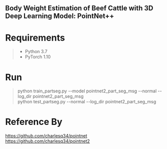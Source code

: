 ## Body Weight Estimation of Beef Cattle with 3D Deep Learning Model: PointNet++

# Requirements  
  > - Python 3.7  
  > - PyTorch 1.10
# Run
  > python train_partseg.py --model pointnet2_part_seg_msg --normal --log_dir pointnet2_part_seg_msg  
  > python test_partseg.py --normal --log_dir pointnet2_part_seg_msg
# Reference By  
 https://github.com/charlesq34/pointnet  
 https://github.com/charlesq34/pointnet2
 
 
